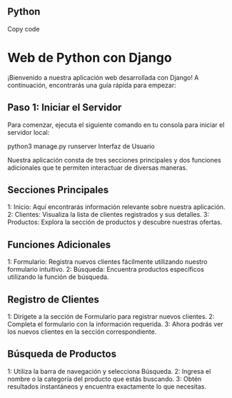 ## Python

Copy code
# Web de Python con Django

¡Bienvenido a nuestra aplicación web desarrollada con Django! A continuación, encontrarás una guía rápida para empezar:

## Paso 1: Iniciar el Servidor

Para comenzar, ejecuta el siguiente comando en tu consola para iniciar el servidor local:

python3 manage.py runserver
Interfaz de Usuario

Nuestra aplicación consta de tres secciones principales y dos funciones adicionales que te permiten interactuar de diversas maneras.

## Secciones Principales

1: Inicio: Aquí encontrarás información relevante sobre nuestra aplicación.
2: Clientes: Visualiza la lista de clientes registrados y sus detalles.
3: Productos: Explora la sección de productos y descubre nuestras ofertas.

## Funciones Adicionales

1: Formulario: Registra nuevos clientes fácilmente utilizando nuestro formulario intuitivo.
2: Búsqueda: Encuentra productos específicos utilizando la función de búsqueda.

## Registro de Clientes

1: Dirígete a la sección de Formulario para registrar nuevos clientes.
2: Completa el formulario con la información requerida.
3: Ahora podrás ver los nuevos clientes en la sección correspondiente.

## Búsqueda de Productos

1: Utiliza la barra de navegación y selecciona Búsqueda.
2: Ingresa el nombre o la categoría del producto que estás buscando.
3: Obtén resultados instantáneos y encuentra exactamente lo que necesitas.